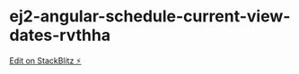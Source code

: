 # ej2-angular-schedule-current-view-dates-rvthha

[Edit on StackBlitz ⚡️](https://stackblitz.com/edit/ej2-angular-schedule-current-view-dates-rvthha)
